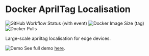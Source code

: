 # Docker AprilTag Localisation
![GitHub Workflow Status (with event)](https://img.shields.io/github/actions/workflow/status/sid220/docker-apriltag-localisation/docker-image.yml?logo=github&label=build) ![Docker Image Size (tag)](https://img.shields.io/docker/image-size/sid220/apriltag_localisation/latest?logo=docker) ![Docker Pulls](https://img.shields.io/docker/pulls/sid220/apriltag_localisation?logo=docker)

Large-scale apriltag localisation for edge devices.

![Demo](https://ftp.plios.tech/Docker%20AprilTag%20Localisation/AprilTagLocalisationSmall.GIF)
See full demo [here](https://ftp.plios.tech/Docker%20AprilTag%20Localisation/AprilTagLocalisation.mp4).